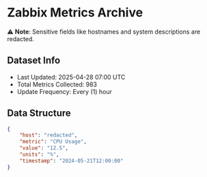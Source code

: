 # Zabbix Metrics Archive

⚠️ **Note**: Sensitive fields like hostnames and system descriptions are redacted.

## Dataset Info
- Last Updated: 2025-04-28 07:00 UTC
- Total Metrics Collected: 983
- Update Frequency: Every (1) hour

## Data Structure
```json
{
    "host": "redacted",
    "metric": "CPU Usage",
    "value": "12.5",
    "units": "%",
    "timestamp": "2024-05-21T12:00:00"
}
```
